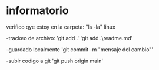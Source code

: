 # informatorio

verifico qye estoy en la carpeta: 
"ls -la" linux  

-trackeo de archivo: 'git add .'
 'git add .\readme.md'

-guardado localmente 
 'git commit -m "mensaje del cambio"'


-subir codigo a git
 'git push origin main'